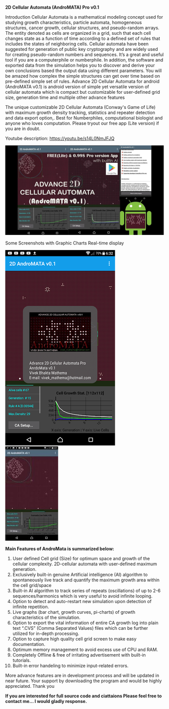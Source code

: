 **2D Cellular Automata (AndroMATA) Pro v0.1**

Introduction
Cellular Automata is a mathematical modeling concept used for studying growth characteristics, particle automata, homogeneous structures, cancer growth, cellular structures, and pseudo-random arrays. The entity denoted as cells are organized in a grid, such that each cell changes state as a function of time according to a defined set of rules that includes the states of neighboring cells. Cellular automata have been suggested for generation of public key cryptography and are widely used for creating pseudo-random numbers and sequences.
It’s a great and useful tool if you are a computerphile or numberphile. In addition, the software and exported data from the simulation helps you to discover and derive your own conclusions based the output data using different parameters. You will be amazed how complex the simple structures can get over time based on pre-defined simple set of rules.
Advance 2D Cellular Automata for android (AndroMATA v0.1) is android version of simple yet versatile version of cellular automata which is compact but customizable for user-defined grid size, generation time and multiple other advance features

The unique customizable 2D Cellular Automata (Conway's Game of Life) with maximum growth density tracking, statistics and repeater detection and data export option,. Best for Numberphiles, computational biologist and anyone who loves computation. Please tryout our free app (Lite version) if you are in doubt.

Youtube description: https://youtu.be/s14L0NmJFJQ

<img src="/images/cover.jpg" alt="2D cellular Automata" />

Some Screenshots with Graphic Charts Real-time display

<img src="/images/unnamed.png" alt="2D cellular Automata" />


<img src="/images/1.jpg" alt="2D cellular Automata" />



**Main Features of AndroMata is summarized below:**

1) User defined Cell grid (Size) for optimum space and growth of the cellular complexity.
2D-cellular automata with user-defined maximum generation.
2) Exclusively built-in genuine Artificial intelligence (AI) algorithm to spontaneously live track and quantify the maximum growth area within the cell grid/space
3) Built-in AI algorithm to track series of repeats (oscillations) of up to 2-6 sequences/harmonics which is very useful to avoid infinite looping.
4) Option to detect and auto-restart new simulation upon detection of infinite repetition.
5) Live graphs (bar chart, growth curves, pi-charts) of growth characteristics of the simulation.
6) Option to export the vital information of entire CA growth log into plain text “.CVS” (Comma Separated Values) files which can be further utilized for in-depth processing.
7) Option to capture high quality cell grid screen to make easy documentation.
8) Optimum memory management to avoid excess use of CPU and RAM.
9) Completely Offline & free of irritating advertisement with built-in tutorials.
10) Built-in error handeling to minimize input-related errors.

More advance features are in development process and will be updated in near future. Your support by downloading the program and would be highly appreciated.
Thank you

**If you are interested for full source code and ciattaions Please feel free to contact me... I would gladly response.**
